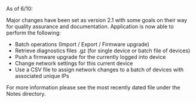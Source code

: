 As of 6/10:

Major changes have been set as version 2.1 with some goals on their way for quality assurance and documentation. 
Application is now able to perform the following:
* Batch operations (Import / Export / Firmware upgrade)
* Retrieve diagnostics files .gz (for single device or batch file of devices)
* Push a firmware upgrade for the currently logged into device
* Change network settings for this current device
* Use a CSV file to assign network changes to a batch of devices with associated unique IPs


For more information please see the most recently dated file under the Notes directory.

